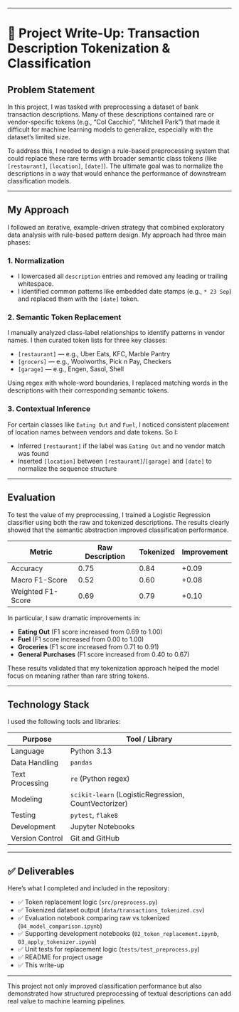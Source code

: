 
---

# 📝 Project Write-Up: Transaction Description Tokenization & Classification

##  Problem Statement

In this project, I was tasked with preprocessing a dataset of bank transaction descriptions. Many of these descriptions contained rare or vendor-specific tokens (e.g., “Col Cacchio”, “Mitchell Park”) that made it difficult for machine learning models to generalize, especially with the dataset’s limited size.

To address this, I needed to design a rule-based preprocessing system that could replace these rare terms with broader semantic class tokens (like `[restaurant]`, `[location]`, `[date]`). The ultimate goal was to normalize the descriptions in a way that would enhance the performance of downstream classification models.

---

##  My Approach

I followed an iterative, example-driven strategy that combined exploratory data analysis with rule-based pattern design. My approach had three main phases:

### 1. **Normalization**

* I lowercased all `description` entries and removed any leading or trailing whitespace.
* I identified common patterns like embedded date stamps (e.g., `* 23 Sep`) and replaced them with the `[date]` token.

### 2. **Semantic Token Replacement**

I manually analyzed class-label relationships to identify patterns in vendor names. I then curated token lists for three key classes:

* `[restaurant]` — e.g., Uber Eats, KFC, Marble Pantry
* `[grocers]` — e.g., Woolworths, Pick n Pay, Checkers
* `[garage]` — e.g., Engen, Sasol, Shell

Using regex with whole-word boundaries, I replaced matching words in the descriptions with their corresponding semantic tokens.

### 3. **Contextual Inference**

For certain classes like `Eating Out` and `Fuel`, I noticed consistent placement of location names between vendors and date tokens. So I:

* Inferred `[restaurant]` if the label was `Eating Out` and no vendor match was found
* Inserted `[location]` between `[restaurant]`/`[garage]` and `[date]` to normalize the sequence structure

---

##  Evaluation

To test the value of my preprocessing, I trained a Logistic Regression classifier using both the raw and tokenized descriptions. The results clearly showed that the semantic abstraction improved classification performance.

| Metric            | Raw Description | Tokenized | Improvement |
| ----------------- | --------------- | --------- | ----------- |
| Accuracy          | 0.75            | 0.84      |  +0.09     |
| Macro F1-Score    | 0.52            | 0.60      |  +0.08     |
| Weighted F1-Score | 0.69            | 0.79      |  +0.10     |

In particular, I saw dramatic improvements in:

* **Eating Out** (F1 score increased from 0.69 to 1.00)
* **Fuel** (F1 score increased from 0.00 to 1.00)
* **Groceries** (F1 score increased from 0.71 to 0.91)
* **General Purchases** (F1 score increased from 0.40 to 0.67)

These results validated that my tokenization approach helped the model focus on meaning rather than rare string tokens.

---

## Technology Stack

I used the following tools and libraries:

| Purpose         | Tool / Library                                       |
| --------------- | ---------------------------------------------------- |
| Language        | Python 3.13                                          |
| Data Handling   | `pandas`                                             |
| Text Processing | `re` (Python regex)                                  |
| Modeling        | `scikit-learn` (LogisticRegression, CountVectorizer) |
| Testing         | `pytest`, `flake8`                                   |
| Development     | Jupyter Notebooks                                    |
| Version Control | Git and GitHub                                       |

---

## ✅ Deliverables

Here’s what I completed and included in the repository:

* ✅ Token replacement logic (`src/preprocess.py`)
* ✅ Tokenized dataset output (`data/transactions_tokenized.csv`)
* ✅ Evaluation notebook comparing raw vs tokenized (`04_model_comparison.ipynb`)
* ✅ Supporting development notebooks (`02_token_replacement.ipynb`, `03_apply_tokenizer.ipynb`)
* ✅ Unit tests for replacement logic (`tests/test_preprocess.py`)
* ✅ README for project usage
* ✅ This write-up

---

This project not only improved classification performance but also demonstrated how structured preprocessing of textual descriptions can add real value to machine learning pipelines.

